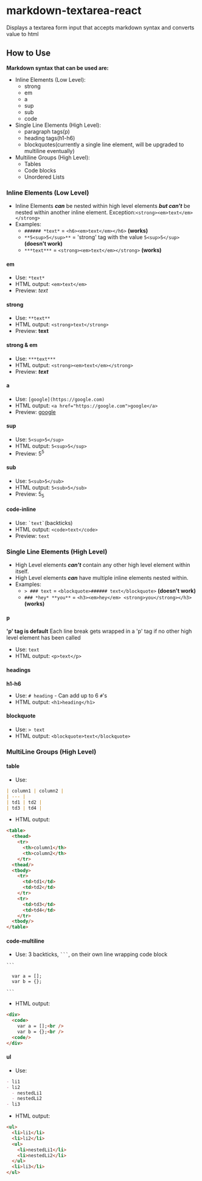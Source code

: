 # markdown-textarea-react
Displays a textarea form input that accepts markdown syntax and converts value to html

## How to Use
**Markdown syntax that can be used are:**
- Inline Elements (Low Level):
  - strong
  - em
  - a
  - sup
  - sub
  - code
- Single Line Elements (High Level):
  - paragraph tags(p)
  - heading tags(h1-h6)
  - blockquotes(currently a single line element, will be upgraded to multiline eventually)
- Multiline Groups (High Level):
  - Tables
  - Code blocks
  - Unordered Lists

### Inline Elements (Low Level)
- Inline Elements ***can*** be nested within high level elements ***but can't*** be nested within another inline element. Exception:`<strong><em>text</em></strong>`
- Examples: 
  - `###### *text*` = `<h6><em>text</em></h6>` **(works)**
  - `**5<sup>5</sup>**` =  'strong' tag with the value `5<sup>5</sup>`**(doesn't work)**
  - `***text***` = `<strong><em>text</em></strong>` **(works)**
#### em
  - Use: `*text*`
  - HTML output: `<em>text</em>`
  - Preview: *text*
#### strong
  - Use: `**text**`
  - HTML output: `<strong>text</strong>`
  - Preview: **text**
#### strong & em
  - Use: `***text***`
  - HTML output: `<strong><em>text</em></strong>`
  - Preview: ***text***
#### a
  - Use: `[google](https://google.com)`
  - HTML output: `<a href="https://google.com">google</a>`
  - Preview: [google](https://google.com)
#### sup
  - Use: `5<sup>5</sup>`
  - HTML output: `5<sup>5</sup>`
  - Preview: 5<sup>5</sup>
#### sub
  - Use: `5<sub>5</sub>`
  - HTML output: `5<sub>5</sub>`
  - Preview: 5<sub>5</sub>
#### code-inline
  - Use: `` `text` ``(backticks)
  - HTML output: `<code>text</code>`
  - Preview: `text`
### Single Line Elements (High Level)
- High Level elements ***can't*** contain any other high level element within itself.
- High Level elements ***can*** have multiple inline elements nested within.
- Examples: 
  - `> ### text` = `<blockquote>###### text</blockquote>` **(doesn't work)**
  - `### *hey* **you**` =  `<h3><em>hey</em> <strong>you</strong></h3>`**(works)**
#### p
**'p' tag is default** 
Each line break gets wrapped in a 'p' tag if no other high level element has been called 
  - Use: `text`
  - HTML output: `<p>text</p>`
#### headings 
**h1-h6**
  - Use: `# heading` - Can add up to 6 `#`'s
  - HTML output: `<h1>heading</h1>`
#### blockquote
  - Use: `> text`
  - HTML output: `<blockquote>text</blockquote>`
  ### MultiLine Groups (High Level)

#### table
  - Use: 
```markdown
| column1 | column2 |
| --- |
| td1 | td2 |
| td3 | td4 |
```
  - HTML output: 
```html
<table>
  <thead>
    <tr>
      <th>column1</th>
      <th>column2</th>
    </tr>
  <thead/>
  <tbody>
    <tr>
      <td>td1</td>
      <td>td2</td>
    </tr>
    <tr>
      <td>td3</td>
      <td>td4</td>
    </tr>
  <tbody/>
</table>
```
  
#### code-multiline 
  - Use: 3 backticks, `` ``` ``, on their own line wrapping code block
  
`` ``` ``
```
  var a = [];
  var b = {};
```
`` ``` ``

  - HTML output: 
```html
<div>
  <code>
    var a = [];<br />
    var b = {};<br />
  <code/>
</div>
```
#### ul
  - Use: 
  ```markdown
  - li1
  - li2
    - nestedLi1
    - nestedLi2
  - li3
  ```
  - HTML output: 
```html
<ul>
  <li>li1</li>
  <li>li2</li>
  <ul>
    <li>nestedLi1</li>
    <li>nestedLi2</li>
  </ul>
  <li>li3</li>
</ul>
```


  

